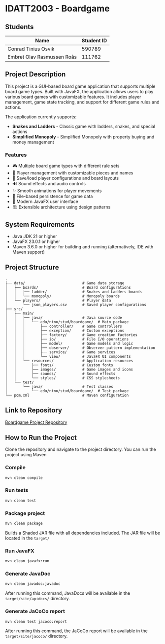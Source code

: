 # IDATT2003 - Boardgame

## Students

| Name                       | Student ID |
|----------------------------|------------|
| Conrad Tinius Osvik        | 590789     |
| Embret Olav Rasmussen Roås | 111762     |

## Project Description

This project is a GUI-based board game application that supports multiple board game types. Built
with JavaFX, the application allows users to play various board games with customizable features. It
includes player management, game state tracking, and support for different game rules and actions.

The application currently supports:

- **Snakes and Ladders** - Classic game with ladders, snakes, and special actions
- **Simplified Monopoly** - Simplified Monopoly with property buying and money management

### Features

- 🎮 Multiple board game types with different rule sets
- 👥 Player management with customizable pieces and names
- 💾 Save/load player configurations and board layouts
- 🔊 Sound effects and audio controls
- ✨ Smooth animations for player movements
- 📁 File-based persistence for game data
- 🎨 Modern JavaFX user interface
- 🏗️ Extensible architecture using design patterns

## System Requirements

- Java JDK 21 or higher
- JavaFX 23.0.1 or higher
- Maven 3.6.0 or higher for building and running (alternatively, IDE with Maven support)

## Project Structure

```
.
├── data/                          # Game data storage
│   ├── boards/                    # Board configurations
│   │   ├── ladder/                # Snakes and Ladders boards
│   │   └── monopoly/              # Monopoly boards
│   └── players/                   # Player data
│       └── json_players.csv       # Saved player configurations
├── src/
│   ├── main/
│   │   ├── java/                  # Java source code
│   │   │   └── edu/ntnu/stud/boardgame/  # Main package
│   │   │       ├── controller/    # Game controllers
│   │   │       ├── exception/     # Custom exceptions
│   │   │       ├── factory/       # Game creation factories
│   │   │       ├── io/            # File I/O operations
│   │   │       ├── model/         # Game models and logic
│   │   │       ├── observer/      # Observer pattern implementation
│   │   │       ├── service/       # Game services
│   │   │       └── view/          # JavaFX UI components
│   │   └── resources/             # Application resources
│   │       ├── fonts/             # Custom fonts
│   │       ├── images/            # Game images and icons
│   │       ├── sounds/            # Sound effects
│   │       └── styles/            # CSS stylesheets
│   └── test/
│       └── java/                  # Test classes
│           └── edu/ntnu/stud/boardgame/  # Test package
└── pom.xml                        # Maven configuration
```

## Link to Repository

[Boardgame Project Repository](https://github.com/ConradOsvik/IDATT2003_Boardgame)

## How to Run the Project

Clone the repository and navigate to the project directory. You can run the project using Maven

### Compile

```bash
mvn clean compile
```

### Run tests

```bash
mvn clean test
```

### Package project

```bash
mvn clean package
```

Builds a Shaded JAR file with all dependencies included. The JAR file will be located in the `target/`

### Run JavaFX

```bash
mvn clean javafx:run
```

### Generate JavaDoc

```bash
mvn clean javadoc:javadoc
```

After running this command, JavaDocs will be available in the `target/site/apidocs/` directory.

### Generate JaCoCo report

```bash
mvn clean test jacoco:report
```

After running this command, the JaCoCo report will be available in the `target/site/jacoco/`
directory.